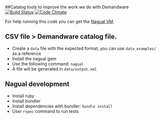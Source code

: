 ##Catalog tools to improve the work we do with Demandware
[![Build Status](https://travis-ci.org/sawyer-effect/nagual.svg?branch=master)](https://travis-ci.org/sawyer-effect/nagual)
[![Code Climate](https://codeclimate.com/github/sawyer-effect/nagual/badges/gpa.svg)](https://codeclimate.com/github/sawyer-effect/nagual)

For help running this code you can get the [Nagual VM](https://github.com/sawyer-effect/nagual-vm).

## CSV file > Demandware catalog file.

* Create a `data` file with the expected format, you can use `data_examples/` as a reference
* Install the nagual gem
* Use the following command: `nagual`
* A file will be generated in `data/output.xml`

## Nagual development

* Install ruby
* Install bundler
* Install dependencies with bundler: `bundle install`
* User `rspec` command to run tests
